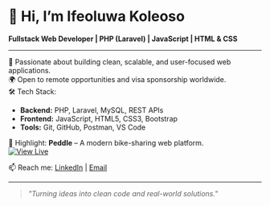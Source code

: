 # 👋 Hi, I’m Ifeoluwa Koleoso

**Fullstack Web Developer | PHP (Laravel) | JavaScript | HTML & CSS**

---

🌟 Passionate about building clean, scalable, and user-focused web applications.  
🌍 Open to remote opportunities and visa sponsorship worldwide.  
🛠️ Tech Stack:  
- **Backend:** PHP, Laravel, MySQL, REST APIs  
- **Frontend:** JavaScript, HTML5, CSS3, Bootstrap  
- **Tools:** Git, GitHub, Postman, VS Code  

🌟 Highlight: **Peddle** – A modern bike-sharing web platform.  
[![View Live](https://img.shields.io/badge/View-Live-green?style=for-the-badge&logo=vercel)](https://www.stackedbyife.com/peddle/)

📫 Reach me: [LinkedIn](https://www.linkedin.com/in/ifeoluwa-koleoso-1602051b3) | [Email](mailto:ifeoluwakole@icloud.com)

---

> _"Turning ideas into clean code and real-world solutions."_

<!--
**stackedbyife/stackedbyife** is a ✨ _special_ ✨ repository because its `README.md` (this file) appears on your GitHub profile.

Here are some ideas to get you started:

- 🔭 I’m currently working on ...
- 🌱 I’m currently learning ...
- 👯 I’m looking to collaborate on ...
- 🤔 I’m looking for help with ...
- 💬 Ask me about ...
- 📫 How to reach me: ...
- 😄 Pronouns: ...
- ⚡ Fun fact: ...
-->
